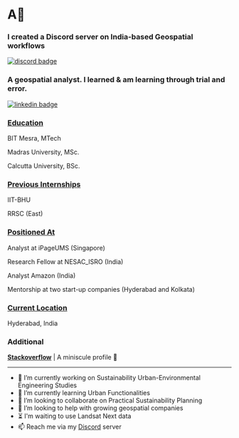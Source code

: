 
# A👋

### I created a Discord server on India-based Geospatial workflows 
[![discord badge](https://img.shields.io/badge/Anirban-Banerjee?color=white&&logo=discord)](https://discord.gg/7kVpGFvZ)

### A geospatial analyst. I learned & am learning through trial and error.
[![linkedin badge](https://img.shields.io/badge/Anirban-Banerjee?color=blue&&logo=linkedin)](https://www.linkedin.com/in/banerjeeani/)


### <ins>Education</ins>

BIT Mesra, MTech

Madras University, MSc.
        
Calcutta University, BSc.

### <ins>Previous Internships<ins>

IIT-BHU

RRSC (East)

### <ins>Positioned At<ins>

Analyst at iPageUMS (Singapore)

Research Fellow at NESAC_ISRO (India)

Analyst Amazon (India)

Mentorship at two start-up companies (Hyderabad and Kolkata)

### <ins>Current Location<ins> 

Hyderabad, India

### Additional

**[Stackoverflow](https://stackoverflow.com/users/18174484/user18174484)** | A miniscule profile 🦂

---

- 🔭 I’m currently working on Sustainability Urban-Environmental Engineering Studies
- 🌱 I’m currently learning Urban Functionalities
- 👯 I’m looking to collaborate on Practical Sustainability Planning 
- 🤔 I’m looking to help with growing geospatial companies
- ⏳ I'm waiting to use Landsat Next data
- 📫 Reach me via my [Discord](https://discord.gg/7kVpGFvZ) server
  
